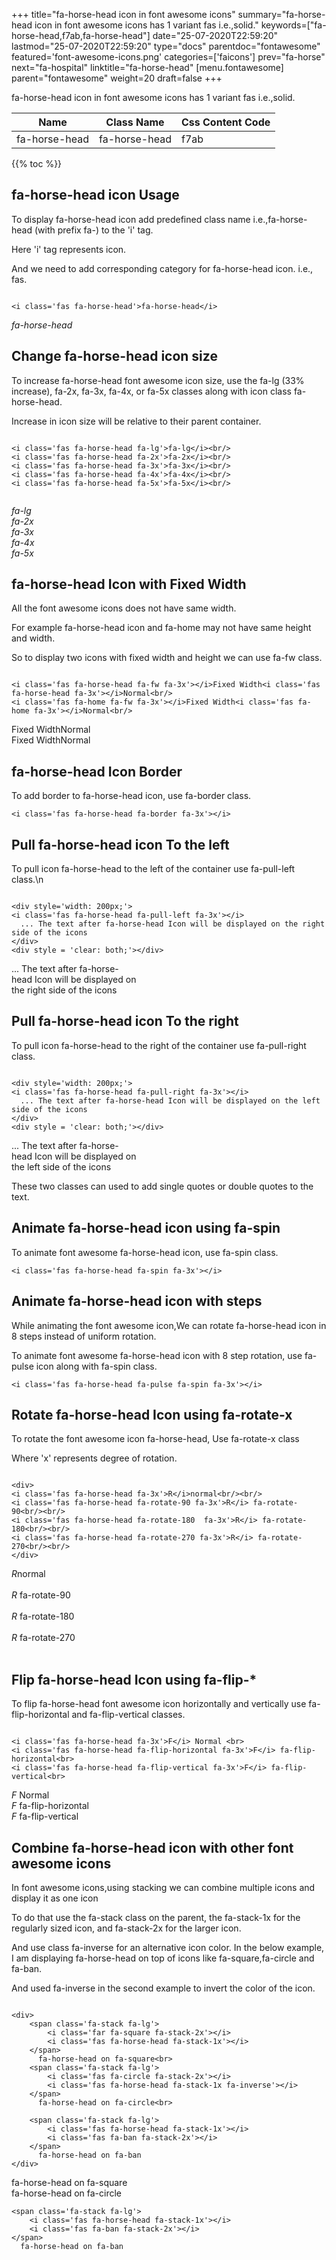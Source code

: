 +++
title="fa-horse-head icon in font awesome icons"
summary="fa-horse-head icon in font awesome icons has 1 variant fas i.e.,solid."
keywords=["fa-horse-head,f7ab,fa-horse-head"]
date="25-07-2020T22:59:20"
lastmod="25-07-2020T22:59:20"
type="docs"
parentdoc="fontawesome"
featured='font-awesome-icons.png'
categories=['faicons']
prev="fa-horse"
next="fa-hospital"
linktitle="fa-horse-head"
[menu.fontawesome]
parent="fontawesome"
weight=20
draft=false
+++


fa-horse-head icon in font awesome icons has 1 variant fas i.e.,solid.

<div class='table-responsive'><table class='table'><thead><tr><th>Name</th><th>Class Name</th><th>Css Content Code</th></tr></thead><tbody><tr><td>fa-horse-head</td><td>fa-horse-head</td><td>f7ab</td></tr></tbody></table></div>


{{% toc %}}


## fa-horse-head icon Usage

To display fa-horse-head icon add predefined class name i.e.,fa-horse-head (with prefix fa-) to the 'i' tag.

Here 'i' tag represents icon.

And we need to add corresponding category for fa-horse-head icon. i.e., fas.


```

<i class='fas fa-horse-head'>fa-horse-head</i>
```

<i class='fas fa-horse-head'>fa-horse-head</i>




## Change fa-horse-head icon size
To increase fa-horse-head font awesome icon size, use the fa-lg (33% increase), fa-2x, fa-3x, fa-4x, or fa-5x classes along with icon class fa-horse-head.

Increase in icon size will be relative to their parent container. 

```

<i class='fas fa-horse-head fa-lg'>fa-lg</i><br/>
<i class='fas fa-horse-head fa-2x'>fa-2x</i><br/>
<i class='fas fa-horse-head fa-3x'>fa-3x</i><br/>
<i class='fas fa-horse-head fa-4x'>fa-4x</i><br/>
<i class='fas fa-horse-head fa-5x'>fa-5x</i><br/>
            
```

<i class='fas fa-horse-head fa-lg'>fa-lg</i><br/>
<i class='fas fa-horse-head fa-2x'>fa-2x</i><br/>
<i class='fas fa-horse-head fa-3x'>fa-3x</i><br/>
<i class='fas fa-horse-head fa-4x'>fa-4x</i><br/>
<i class='fas fa-horse-head fa-5x'>fa-5x</i><br/>
            



## fa-horse-head Icon with Fixed Width 

All the font awesome icons does not have same width.

For example fa-horse-head icon and fa-home may not have same height and width.

So to display two icons with fixed width and height we can use fa-fw class.


```

<i class='fas fa-horse-head fa-fw fa-3x'></i>Fixed Width<i class='fas fa-horse-head fa-3x'></i>Normal<br/>
<i class='fas fa-home fa-fw fa-3x'></i>Fixed Width<i class='fas fa-home fa-3x'></i>Normal<br/>
```

<i class='fas fa-horse-head fa-fw fa-3x'></i>Fixed Width<i class='fas fa-horse-head fa-3x'></i>Normal<br/>
<i class='fas fa-home fa-fw fa-3x'></i>Fixed Width<i class='fas fa-home fa-3x'></i>Normal<br/>



## fa-horse-head Icon Border 

To add border to fa-horse-head icon, use fa-border class.


```
<i class='fas fa-horse-head fa-border fa-3x'></i>

```
<i class='fas fa-horse-head fa-border fa-3x'></i>





## Pull fa-horse-head icon To the left

To pull icon fa-horse-head to the left of the container use fa-pull-left class.\n

```

<div style='width: 200px;'>
<i class='fas fa-horse-head fa-pull-left fa-3x'></i>
  ... The text after fa-horse-head Icon will be displayed on the right side of the icons
</div>
<div style = 'clear: both;'></div>
```

<div style='width: 200px;'>
<i class='fas fa-horse-head fa-pull-left fa-3x'></i>
  ... The text after fa-horse-head Icon will be displayed on the right side of the icons
</div>
<div style = 'clear: both;'></div>




## Pull fa-horse-head icon To the right
To pull icon fa-horse-head to the right of the container use fa-pull-right class.

```

<div style='width: 200px;'>
<i class='fas fa-horse-head fa-pull-right fa-3x'></i>
  ... The text after fa-horse-head Icon will be displayed on the left side of the icons
</div>
<div style = 'clear: both;'></div>
```

<div style='width: 200px;'>
<i class='fas fa-horse-head fa-pull-right fa-3x'></i>
  ... The text after fa-horse-head Icon will be displayed on the left side of the icons
</div>
<div style = 'clear: both;'></div>

These two classes can used to add single quotes or double quotes to the text.


## Animate fa-horse-head icon using fa-spin
To animate font awesome fa-horse-head icon, use fa-spin class.

```
<i class='fas fa-horse-head fa-spin fa-3x'></i>
```
<i class='fas fa-horse-head fa-spin fa-3x'></i>




## Animate fa-horse-head icon with steps
While animating the font awesome icon,We can rotate fa-horse-head icon in 8 steps instead of uniform rotation.

To animate font awesome fa-horse-head icon with 8 step rotation, use fa-pulse icon along with fa-spin class.


```
<i class='fas fa-horse-head fa-pulse fa-spin fa-3x'></i>

```
<i class='fas fa-horse-head fa-pulse fa-spin fa-3x'></i>





## Rotate fa-horse-head Icon using fa-rotate-x
To rotate the font awesome icon fa-horse-head, Use fa-rotate-x class

Where 'x' represents degree of rotation.


```

<div>
<i class='fas fa-horse-head fa-3x'>R</i>normal<br/><br/>
<i class='fas fa-horse-head fa-rotate-90 fa-3x'>R</i> fa-rotate-90<br/><br/> 
<i class='fas fa-horse-head fa-rotate-180  fa-3x'>R</i> fa-rotate-180<br/><br/> 
<i class='fas fa-horse-head fa-rotate-270 fa-3x'>R</i> fa-rotate-270<br/><br/>
</div>
```

<div>
<i class='fas fa-horse-head fa-3x'>R</i>normal<br/><br/>
<i class='fas fa-horse-head fa-rotate-90 fa-3x'>R</i> fa-rotate-90<br/><br/> 
<i class='fas fa-horse-head fa-rotate-180  fa-3x'>R</i> fa-rotate-180<br/><br/> 
<i class='fas fa-horse-head fa-rotate-270 fa-3x'>R</i> fa-rotate-270<br/><br/>
</div>




## Flip fa-horse-head Icon using fa-flip-*
To flip fa-horse-head font awesome icon horizontally and vertically use fa-flip-horizontal and fa-flip-vertical classes. 

```

<i class='fas fa-horse-head fa-3x'>F</i> Normal <br>
<i class='fas fa-horse-head fa-flip-horizontal fa-3x'>F</i> fa-flip-horizontal<br>
<i class='fas fa-horse-head fa-flip-vertical fa-3x'>F</i> fa-flip-vertical<br>
```

<i class='fas fa-horse-head fa-3x'>F</i> Normal <br>
<i class='fas fa-horse-head fa-flip-horizontal fa-3x'>F</i> fa-flip-horizontal<br>
<i class='fas fa-horse-head fa-flip-vertical fa-3x'>F</i> fa-flip-vertical<br>




## Combine fa-horse-head icon with other font awesome icons
In font awesome icons,using stacking we can combine multiple icons and display it as one icon 

To do that use the fa-stack class on the parent, the fa-stack-1x for the regularly sized icon, and fa-stack-2x for the larger icon.

And use class fa-inverse for an alternative icon color. 
In the below example, I am displaying fa-horse-head on top of icons like fa-square,fa-circle and fa-ban.

And used fa-inverse in the second example to invert the color of the icon.

```

<div>
    <span class='fa-stack fa-lg'>
        <i class='far fa-square fa-stack-2x'></i>
        <i class='fas fa-horse-head fa-stack-1x'></i>
    </span>
      fa-horse-head on fa-square<br>
    <span class='fa-stack fa-lg'>
        <i class='fas fa-circle fa-stack-2x'></i>
        <i class='fas fa-horse-head fa-stack-1x fa-inverse'></i>
    </span>
      fa-horse-head on fa-circle<br>

    <span class='fa-stack fa-lg'>
        <i class='fas fa-horse-head fa-stack-1x'></i>
        <i class='fas fa-ban fa-stack-2x'></i>
    </span>
      fa-horse-head on fa-ban
</div>
```

<div>
    <span class='fa-stack fa-lg'>
        <i class='far fa-square fa-stack-2x'></i>
        <i class='fas fa-horse-head fa-stack-1x'></i>
    </span>
      fa-horse-head on fa-square<br>
    <span class='fa-stack fa-lg'>
        <i class='fas fa-circle fa-stack-2x'></i>
        <i class='fas fa-horse-head fa-stack-1x fa-inverse'></i>
    </span>
      fa-horse-head on fa-circle<br>

    <span class='fa-stack fa-lg'>
        <i class='fas fa-horse-head fa-stack-1x'></i>
        <i class='fas fa-ban fa-stack-2x'></i>
    </span>
      fa-horse-head on fa-ban
</div>







